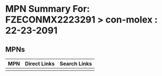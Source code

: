 



# MPN Summary For: FZECONMX2223291 > con-molex : 22-23-2091

## MPNs
  

|MPN|Direct Links|Search Links|
| :--- | :--- | :--- |
||||

